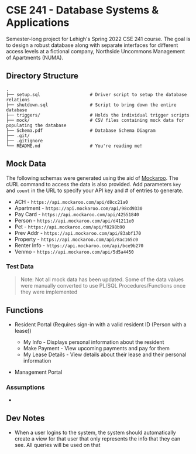 # CSE 241 - Database Systems & Applications

Semester-long project for Lehigh's Spring 2022 CSE 241 course. The goal is to
design a robust database along with separate interfaces for different access
levels at a fictional company, Northside Uncommons Management of Apartments (NUMA).

## Directory Structure

```dir
.
├── setup.sql                   # Driver script to setup the database relations
├── shutdown.sql                # Script to bring down the entire database
├── triggers/                   # Holds the individual trigger scripts
├── mock/                       # CSV files containing mock data for populating the database
├── Schema.pdf                  # Database Schema Diagram
├── .git/
├── .gitignore
└── README.md                   # You're reading me!
```

## Mock Data

The following schemas were generated using the aid of [Mockaroo](https://www.mockaroo.com/). The cURL command to access the data is also provided. Add parameters `key` and `count` in the URL to specify your API key and # of entries to generate.

- ACH - `https://api.mockaroo.com/api/d8cc21a0`
- Apartment - `https://api.mockaroo.com/api/98cd9330`
- Pay Card - `https://api.mockaroo.com/api/42551840`
- Person - `https://api.mockaroo.com/api/d41211e0`
- Pet - `https://api.mockaroo.com/api/f8298b90`
- Prev Addr - `https://api.mockaroo.com/api/83abf170`
- Property - `https://api.mockaroo.com/api/8ac165c0`
- Renter Info - `https://api.mockaroo.com/api/bce9b270`
- Venmo - `https://api.mockaroo.com/api/5d5a4450`

### Test Data


> Note: Not all mock data has been updated. Some of the data values were manually converted to use PL/SQL Procedures/Functions once they were implemented

## Functions

- Resident Portal (Requires sign-in with a valid resident ID (Person with a lease))
	- My Info - Displays personal information about the resident
	- Make Payment - View upcoming payments and pay for them
	- My Lease Details - View details about their lease and their personal information

- Management Portal

### Assumptions

- 


## Dev Notes

- When a user logins to the system, the system should automatically create a view for that user that only represents the info that they can see. All queries will be used on that
